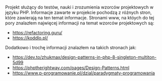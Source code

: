 Projekt służący do testów, nauki i zrozumienia wzorców projektowych w języku PHP.
Informacje zawarte w projekcie pochodzą z różnych stron, które zawierają na ten temat informacje.
Stronami www, na któych do tej pory znalazłem najwięcej informacji na temat wzorców projektowych są:
- https://refactoring.guru/
- https://koddlo.pl/

Dodatkowo i trochę informacji znalazłem na takich stronach jak:
- https://dev.to/zhukmax/design-patterns-in-php-8-singleton-multiton-5d99
- https://phptherightway.com/pages/Design-Patterns.html
- https://www.p-programowanie.pl/dzial/paradygmaty-programowania